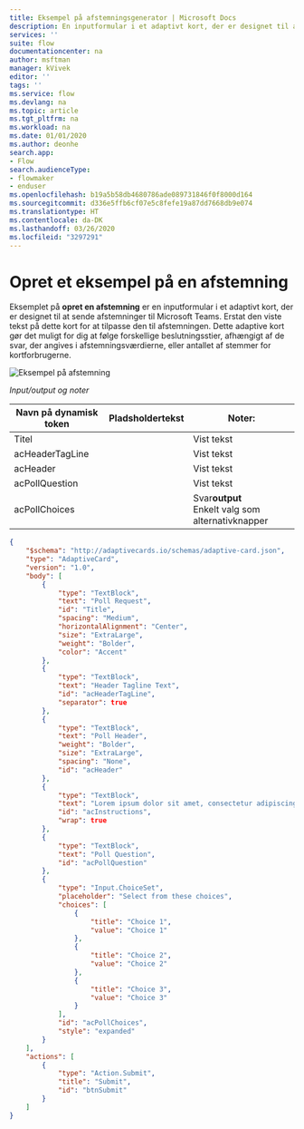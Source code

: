 ```yaml
---
title: Eksempel på afstemningsgenerator | Microsoft Docs
description: En inputformular i et adaptivt kort, der er designet til at sende afstemninger til Microsoft Teams.
services: ''
suite: flow
documentationcenter: na
author: msftman
manager: kVivek
editor: ''
tags: ''
ms.service: flow
ms.devlang: na
ms.topic: article
ms.tgt_pltfrm: na
ms.workload: na
ms.date: 01/01/2020
ms.author: deonhe
search.app:
- Flow
search.audienceType:
- flowmaker
- enduser
ms.openlocfilehash: b19a5b58db4680786ade089731846f0f8000d164
ms.sourcegitcommit: d336e5ffb6cf07e5c8fefe19a87dd7668db9e074
ms.translationtype: HT
ms.contentlocale: da-DK
ms.lasthandoff: 03/26/2020
ms.locfileid: "3297291"
---
```

# <a name="create-a-poll-sample"></a>Opret et eksempel på en afstemning

Eksemplet på **opret en afstemning** er en inputformular i et adaptivt kort, der er designet til at sende afstemninger til Microsoft Teams. Erstat den viste tekst på dette kort for at tilpasse den til afstemningen. Dette adaptive kort gør det muligt for dig at følge forskellige beslutningsstier, afhængigt af de svar, der angives i afstemningsværdierne, eller antallet af stemmer for kortforbrugerne.

![Eksempel på afstemning](media/adaptive-cards/poll.png)

*Input/output og noter*

| Navn på dynamisk token | Pladsholdertekst | Noter:                                            |
|--------------------|------------------|---------------------------------------------------|
| Titel              |                  | Vist tekst                                      |
| acHeaderTagLine    |                  | Vist tekst                                      |
| acHeader           |                  | Vist tekst                                      |
| acPollQuestion     |                  | Vist tekst                                      |
| acPollChoices      |                  | Svar**output**  <br> Enkelt valg som alternativknapper|

``` json
{
    "$schema": "http://adaptivecards.io/schemas/adaptive-card.json",
    "type": "AdaptiveCard",
    "version": "1.0",
    "body": [
        {
            "type": "TextBlock",
            "text": "Poll Request",
            "id": "Title",
            "spacing": "Medium",
            "horizontalAlignment": "Center",
            "size": "ExtraLarge",
            "weight": "Bolder",
            "color": "Accent"
        },
        {
            "type": "TextBlock",
            "text": "Header Tagline Text",
            "id": "acHeaderTagLine",
            "separator": true
        },
        {
            "type": "TextBlock",
            "text": "Poll Header",
            "weight": "Bolder",
            "size": "ExtraLarge",
            "spacing": "None",
            "id": "acHeader"
        },
        {
            "type": "TextBlock",
            "text": "Lorem ipsum dolor sit amet, consectetur adipiscing elit. Integer vestibulum lorem eget neque sollicitudin, quis malesuada felis ultrices. ",
            "id": "acInstructions",
            "wrap": true
        },
        {
            "type": "TextBlock",
            "text": "Poll Question",
            "id": "acPollQuestion"
        },
        {
            "type": "Input.ChoiceSet",
            "placeholder": "Select from these choices",
            "choices": [
                {
                    "title": "Choice 1",
                    "value": "Choice 1"
                },
                {
                    "title": "Choice 2",
                    "value": "Choice 2"
                },
                {
                    "title": "Choice 3",
                    "value": "Choice 3"
                }
            ],
            "id": "acPollChoices",
            "style": "expanded"
        }
    ],
    "actions": [
        {
            "type": "Action.Submit",
            "title": "Submit",
            "id": "btnSubmit"
        }
    ]
}
```


